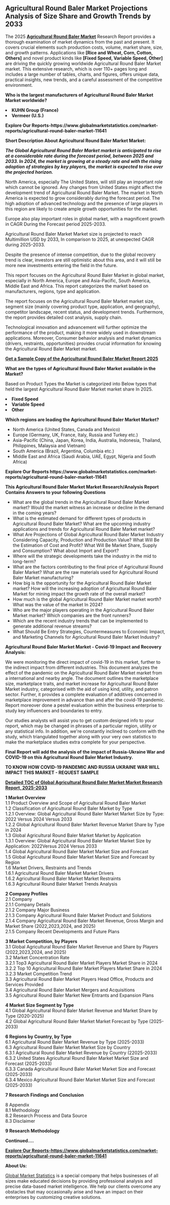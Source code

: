 <h2>Agricultural Round Baler Market Projections Analysis of Size Share and Growth Trends by 2033</h2><p>The 2025 <strong><a href="https://www.globalmarketstatistics.com/market-reports/agricultural-round-baler-market-11641">Agricultural Round Baler Market</a></strong> Research Report provides a thorough examination of market dynamics from the past and present. It covers crucial elements such production costs, volume, market share, size, and growth patterns. Applications like <strong>[Rice and Wheat, Corn, Cotton, Others]</strong> and novel product kinds like <strong>[Fixed Speed, Variable Speed, Other]</strong> are driving the quickly growing worldwide Agricultural Round Baler Market market. This extensive research, which is over 110+ pages long and includes a large number of tables, charts, and figures, offers unique data, practical insights, new trends, and a careful assessment of the competitive environment.</p> <p><strong>Who is the largest manufacturers of Agricultural Round Baler Market Market worldwide?</strong></p> <p><strong><li>KUHN Group (France)<li>Vermeer (U.S.)</strong></p> <p><strong>Explore Our Reports-https://www.globalmarketstatistics.com/market-reports/agricultural-round-baler-market-11641</strong></p> <p><strong>Short Description About Agricultural Round Baler Market Market:</strong></p> <p><strong><em>The Global Agricultural Round Baler Market market is anticipated to rise at a considerable rate during the forecast period, between 2025 and 2033. In 2024, the market is growing at a steady rate and with the rising adoption of strategies by key players, the market is expected to rise over the projected horizon.</em></strong></p> <p>North America, especially The United States, will still play an important role which cannot be ignored. Any changes from United States might affect the development trend of Agricultural Round Baler Market. The market in North America is expected to grow considerably during the forecast period. The high adoption of advanced technology and the presence of large players in this region are likely to create ample growth opportunities for the market.</p> <p>Europe also play important roles in global market, with a magnificent growth in CAGR During the Forecast period 2025-2033.</p> <p>Agricultural Round Baler Market Market size is projected to reach Multimillion USD by 2033, In comparison to 2025, at unexpected CAGR during 2025-2033.</p> <p>Despite the presence of intense competition, due to the global recovery trend is clear, investors are still optimistic about this area, and it will still be more new investments entering the field in the future.</p> <p>This report focuses on the Agricultural Round Baler Market in global market, especially in North America, Europe and Asia-Pacific, South America, Middle East and Africa. This report categorizes the market based on manufacturers, regions, type and application.</p> <p>The report focuses on the Agricultural Round Baler Market market size, segment size (mainly covering product type, application, and geography), competitor landscape, recent status, and development trends. Furthermore, the report provides detailed cost analysis, supply chain.</p> <p>Technological innovation and advancement will further optimize the performance of the product, making it more widely used in downstream applications. Moreover, Consumer behavior analysis and market dynamics (drivers, restraints, opportunities) provides crucial information for knowing the Agricultural Round Baler Market market.</p> <p><strong><a href="https://www.globalmarketstatistics.com/market-reports/agricultural-round-baler-market-11641">Get a Sample Copy of the Agricultural Round Baler Market Report 2025</a></strong></p> <p><strong>What are the types of Agricultural Round Baler Market available in the Market?</strong></p> <p>Based on Product Types the Market is categorized into Below types that held the largest Agricultural Round Baler Market market share In 2025.</p> <p><strong><li>Fixed Speed<li>Variable Speed<li>Other</strong></p> <p><strong>Which regions are leading the Agricultural Round Baler Market Market?</strong></p> <ul> <li>North America (United States, Canada and Mexico)</li> <li>Europe (Germany, UK, France, Italy, Russia and Turkey etc.)</li> <li>Asia-Pacific (China, Japan, Korea, India, Australia, Indonesia, Thailand, Philippines, Malaysia and Vietnam)</li> <li>South America (Brazil, Argentina, Columbia etc.)</li> <li>Middle East and Africa (Saudi Arabia, UAE, Egypt, Nigeria and South Africa)</li> </ul> <p><strong>Explore Our Reports https://www.globalmarketstatistics.com/market-reports/agricultural-round-baler-market-11641</strong></p> <p><strong>This Agricultural Round Baler Market Market Research/Analysis Report Contains Answers to your following Questions</strong></p> <ul> <li>What are the global trends in the Agricultural Round Baler Market market? Would the market witness an increase or decline in the demand in the coming years?</li> <li>What is the estimated demand for different types of products in Agricultural Round Baler Market? What are the upcoming industry applications and trends for Agricultural Round Baler Market market?</li> <li>What Are Projections of Global Agricultural Round Baler Market Industry Considering Capacity, Production and Production Value? What Will Be the Estimation of Cost and Profit? What Will Be Market Share, Supply and Consumption? What about Import and Export?</li> <li>Where will the strategic developments take the industry in the mid to long-term?</li> <li>What are the factors contributing to the final price of Agricultural Round Baler Market? What are the raw materials used for Agricultural Round Baler Market manufacturing?</li> <li>How big is the opportunity for the Agricultural Round Baler Market market? How will the increasing adoption of Agricultural Round Baler Market for mining impact the growth rate of the overall market?</li> <li>How much is the global Agricultural Round Baler Market market worth? What was the value of the market In 2024?</li> <li>Who are the major players operating in the Agricultural Round Baler Market market? Which companies are the front runners?</li> <li>Which are the recent industry trends that can be implemented to generate additional revenue streams?</li> <li>What Should Be Entry Strategies, Countermeasures to Economic Impact, and Marketing Channels for Agricultural Round Baler Market Industry?</li> </ul> <p><strong>Agricultural Round Baler Market Market - Covid-19 Impact and Recovery Analysis:</strong></p> <p>We were monitoring the direct impact of covid-19 in this market, further to the indirect impact from different industries. This document analyzes the effect of the pandemic on the Agricultural Round Baler Market market from a international and nearby angle. The document outlines the marketplace size, marketplace traits, and market increase for Agricultural Round Baler Market industry, categorised with the aid of using kind, utility, and patron sector. Further, it provides a complete evaluation of additives concerned in marketplace improvement in advance than and after the covid-19 pandemic. Report moreover done a pestel evaluation within the business enterprise to study key influencers and boundaries to entry.</p> <p>Our studies analysts will assist you to get custom designed info to your report, which may be changed in phrases of a particular region, utility or any statistical info. In addition, we're constantly inclined to conform with the study, which triangulated together along with your very own statistics to make the marketplace studies extra complete for your perspective.</p> <p><strong>Final Report will add the analysis of the impact of Russia-Ukraine War and COVID-19 on this Agricultural Round Baler Market Industry.</strong></p> <p><strong>TO KNOW HOW COVID-19 PANDEMIC AND RUSSIA UKRAINE WAR WILL IMPACT THIS MARKET - REQUEST SAMPLE</strong></p> <p><strong><a href="https://www.globalmarketstatistics.com/market-reports/agricultural-round-baler-market-11641">Detailed TOC of Global Agricultural Round Baler Market Market Research Report, 2025-2033</a></strong></p> <p><strong>1 Market Overview</strong><br /> 1.1 Product Overview and Scope of Agricultural Round Baler Market<br /> 1.2 Classification of Agricultural Round Baler Market by Type<br /> 1.2.1 Overview: Global Agricultural Round Baler Market Market Size by Type: 2022 Versus 2024 Versus 2033<br /> 1.2.2 Global Agricultural Round Baler Market Revenue Market Share by Type in 2024<br /> 1.3 Global Agricultural Round Baler Market Market by Application<br /> 1.3.1 Overview: Global Agricultural Round Baler Market Market Size by Application: 2022Versus 2024 Versus 2033<br /> 1.4 Global Agricultural Round Baler Market Market Size and Forecast<br /> 1.5 Global Agricultural Round Baler Market Market Size and Forecast by Region<br /> 1.6 Market Drivers, Restraints and Trends<br /> 1.6.1 Agricultural Round Baler Market Market Drivers<br /> 1.6.2 Agricultural Round Baler Market Market Restraints<br /> 1.6.3 Agricultural Round Baler Market Trends Analysis</p> <p><strong>2 Company Profiles</strong><br /> 2.1 Company<br /> 2.1.1 Company Details<br /> 2.1.2 Company Major Business<br /> 2.1.3 Company Agricultural Round Baler Market Product and Solutions<br /> 2.1.4 Company Agricultural Round Baler Market Revenue, Gross Margin and Market Share (2022,2023,2024, and 2025)<br /> 2.1.5 Company Recent Developments and Future Plans</p> <p><strong>3 Market Competition, by Players</strong><br /> 3.1 Global Agricultural Round Baler Market Revenue and Share by Players (2022,2023,2024, and 2025)<br /> 3.2 Market Concentration Rate<br /> 3.2.1 Top3 Agricultural Round Baler Market Players Market Share in 2024<br /> 3.2.2 Top 10 Agricultural Round Baler Market Players Market Share in 2024<br /> 3.2.3 Market Competition Trend<br /> 3.3 Agricultural Round Baler Market Players Head Office, Products and Services Provided<br /> 3.4 Agricultural Round Baler Market Mergers and Acquisitions<br /> 3.5 Agricultural Round Baler Market New Entrants and Expansion Plans</p> <p><strong>4 Market Size Segment by Type</strong><br /> 4.1 Global Agricultural Round Baler Market Revenue and Market Share by Type (2020-2025)<br /> 4.2 Global Agricultural Round Baler Market Market Forecast by Type (2025-2033)</p> <p><strong>6 Regions by Country, by Type</strong><br /> 6.1 Agricultural Round Baler Market Revenue by Type (2025-2033)<br /> 6.3 Agricultural Round Baler Market Market Size by Country<br /> 6.3.1 Agricultural Round Baler Market Revenue by Country (22025-2033)<br /> 6.3.2 United States Agricultural Round Baler Market Market Size and Forecast (2025-2033)<br /> 6.3.3 Canada Agricultural Round Baler Market Market Size and Forecast (2025-2033)<br /> 6.3.4 Mexico Agricultural Round Baler Market Market Size and Forecast (2025-2033)</p> <p><strong>7 Research Findings and Conclusion</strong></p> <p>8 Appendix<br /> 8.1 Methodology<br /> 8.2 Research Process and Data Source<br /> 8.3 Disclaimer</p> <p><strong>9 Research Methodology</strong></p> <p><strong>Continued&hellip;.</strong></p> <p><strong><a href="https://www.globalmarketstatistics.com/market-reports/agricultural-round-baler-market-11641">Explore Our Reports-https://www.globalmarketstatistics.com/market-reports/agricultural-round-baler-market-11641</a></strong></p> <p><strong>About Us:</strong></p> <p><a href="https://www.globalmarketstatistics.com/">Global Market Statistics</a> is a special company that helps businesses of all sizes make educated decisions by providing professional analysis and precise data-based market intelligence. We help our clients overcome any obstacles that may occasionally arise and have an impact on their enterprises by customizing creative solutions.</p>
